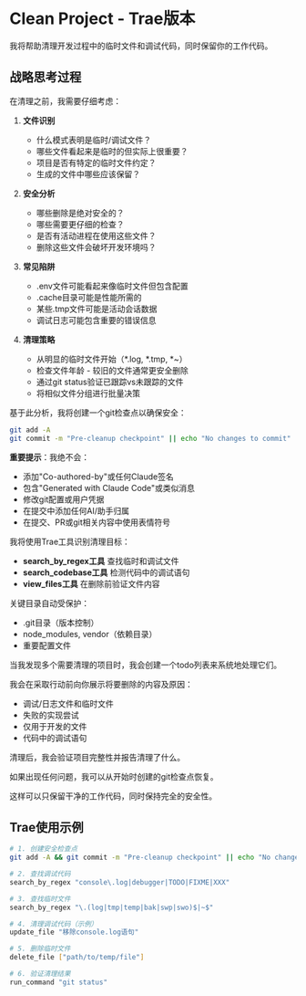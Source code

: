 # Clean Project - Trae版本

我将帮助清理开发过程中的临时文件和调试代码，同时保留你的工作代码。

## 战略思考过程

<think>
在清理之前，我需要仔细考虑：

1. **文件识别**
   - 什么模式表明是临时/调试文件？
   - 哪些文件看起来是临时的但实际上很重要？
   - 项目是否有特定的临时文件约定？
   - 生成的文件中哪些应该保留？

2. **安全分析**
   - 哪些删除是绝对安全的？
   - 哪些需要更仔细的检查？
   - 是否有活动进程在使用这些文件？
   - 删除这些文件会破坏开发环境吗？

3. **常见陷阱**
   - .env文件可能看起来像临时文件但包含配置
   - .cache目录可能是性能所需的
   - 某些.tmp文件可能是活动会话数据
   - 调试日志可能包含重要的错误信息

4. **清理策略**
   - 从明显的临时文件开始（*.log, *.tmp, *~）
   - 检查文件年龄 - 较旧的文件通常更安全删除
   - 通过git status验证已跟踪vs未跟踪的文件
   - 将相似文件分组进行批量决策
</think>

基于此分析，我将创建一个git检查点以确保安全：
```bash
git add -A
git commit -m "Pre-cleanup checkpoint" || echo "No changes to commit"
```

**重要提示**：我绝不会：
- 添加"Co-authored-by"或任何Claude签名
- 包含"Generated with Claude Code"或类似消息
- 修改git配置或用户凭据
- 在提交中添加任何AI/助手归属
- 在提交、PR或git相关内容中使用表情符号

我将使用Trae工具识别清理目标：
- **search_by_regex工具** 查找临时和调试文件
- **search_codebase工具** 检测代码中的调试语句
- **view_files工具** 在删除前验证文件内容

关键目录自动受保护：
- .git目录（版本控制）
- node_modules, vendor（依赖目录）
- 重要配置文件

当我发现多个需要清理的项目时，我会创建一个todo列表来系统地处理它们。

我会在采取行动前向你展示将要删除的内容及原因：
- 调试/日志文件和临时文件
- 失败的实现尝试
- 仅用于开发的文件
- 代码中的调试语句

清理后，我会验证项目完整性并报告清理了什么。

如果出现任何问题，我可以从开始时创建的git检查点恢复。

这样可以只保留干净的工作代码，同时保持完全的安全性。

## Trae使用示例

```bash
# 1. 创建安全检查点
git add -A && git commit -m "Pre-cleanup checkpoint" || echo "No changes to commit"

# 2. 查找调试代码
search_by_regex "console\.log|debugger|TODO|FIXME|XXX"

# 3. 查找临时文件
search_by_regex "\.(log|tmp|temp|bak|swp|swo)$|~$"

# 4. 清理调试代码（示例）
update_file "移除console.log语句"

# 5. 删除临时文件
delete_file ["path/to/temp/file"]

# 6. 验证清理结果
run_command "git status"
```